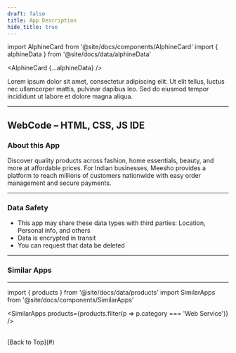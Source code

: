 ```yaml
---
draft: false
title: App Description
hide_title: true
---
```

import AlphineCard from '@site/docs/components/AlphineCard'
import { alphineData } from '@site/docs/data/alphineData'

<AlphineCard {...alphineData} />


Lorem ipsum dolor sit amet, consectetur adipiscing elit. Ut elit tellus, luctus nec ullamcorper mattis, pulvinar dapibus leo. Sed do eiusmod tempor incididunt ut labore et dolore magna aliqua.


---

## WebCode – HTML, CSS, JS IDE


### About this App

Discover quality products across fashion, home essentials, beauty, and more at affordable prices. For Indian businesses, Meesho provides a platform to reach millions of customers nationwide with easy order management and secure payments.

---

### Data Safety

- This app may share these data types with third parties: Location, Personal info, and others
- Data is encrypted in transit
- You can request that data be deleted

---

<!-- ### Ratings and Reviews
**4.5★** · 68.7 lakh reviews
--- -->

### Similar Apps
---
import { products } from '@site/docs/data/products'
import SimilarApps from '@site/docs/components/SimilarApps'

<SimilarApps products={products.filter(p => p.category === 'Web Service')} />

  <style>
    {`
      @keyframes scroll {
        0% { transform: translateX(0); }
        100% { transform: translateX(-50%); }
      }
    `}
  </style>


<br />
[Back to Top](#)
